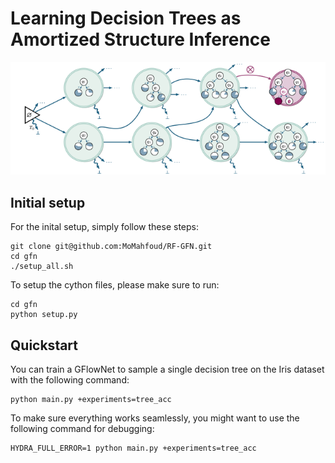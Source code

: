 # **Learning Decision Trees as Amortized Structure Inference** #

![MDP Visualization](./assets/mdp.png)

## **Initial setup** ##
For the inital setup, simply follow these steps: 

````
git clone git@github.com:MoMahfoud/RF-GFN.git
cd gfn
./setup_all.sh
````

To setup the cython files, please make sure to run:
````
cd gfn
python setup.py
````

## **Quickstart** ## 
You can train a GFlowNet to sample a single decision tree on the Iris dataset with the following command: 

````
python main.py +experiments=tree_acc
````

To make sure everything works seamlessly, you might want to use the following command for debugging: 
````
HYDRA_FULL_ERROR=1 python main.py +experiments=tree_acc
````


